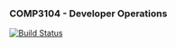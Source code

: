 ### COMP3104 - Developer Operations

[![Build Status](https://app.travis-ci.com/Pablineee/COMP3104.svg?token=GypXEszyp7bfVnZTsbTs&branch=master)](https://app.travis-ci.com/Pablineee/COMP3104)
